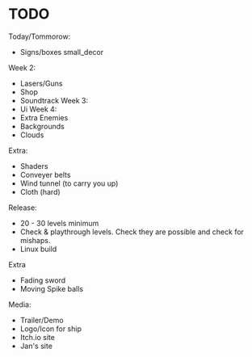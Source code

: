 # TODO
Today/Tommorow:
 - Signs/boxes small_decor

Week 2:
 - Lasers/Guns
 - Shop
 - Soundtrack
Week 3:
 - Ui
Week 4:
 - Extra Enemies
 - Backgrounds
 - Clouds

Extra:
 - Shaders
 - Conveyer belts
 - Wind tunnel (to carry you up)
 - Cloth (hard)

Release:
 - 20 - 30 levels minimum
 - Check & playthrough levels. Check they are possible and check for mishaps.
 - Linux build

Extra
 - Fading sword
 - Moving Spike balls

Media:
 - Trailer/Demo
 - Logo/Icon for ship
 - Itch.io site
 - Jan's site
